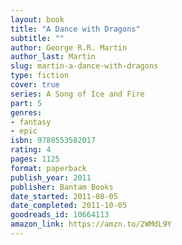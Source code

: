 ```yaml
---
layout: book
title: "A Dance with Dragons"
subtitle: ""
author: George R.R. Martin
author_last: Martin
slug: martin-a-dance-with-dragons
type: fiction
cover: true
series: A Song of Ice and Fire
part: 5
genres:
- fantasy
- epic
isbn: 9780553582017
rating: 4
pages: 1125
format: paperback
publish_year: 2011
publisher: Bantam Books
date_started: 2011-08-05
date_completed: 2011-10-05
goodreads_id: 10664113
amazon_link: https://amzn.to/2WMdL9Y
---
```

